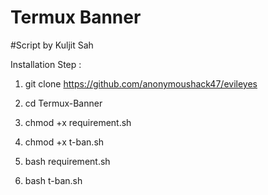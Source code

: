 # Termux Banner
#Script by Kuljit Sah

Installation Step :

1) git clone https://github.com/anonymoushack47/evileyes


2) cd Termux-Banner


3) chmod +x requirement.sh


4) chmod +x t-ban.sh


5) bash requirement.sh


6) bash t-ban.sh

